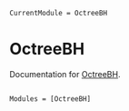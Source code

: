 ```@meta
CurrentModule = OctreeBH
```

# OctreeBH

Documentation for [OctreeBH](https://github.com/huchiayu/OctreeBH.jl).

```@index
```

```@autodocs
Modules = [OctreeBH]
```

